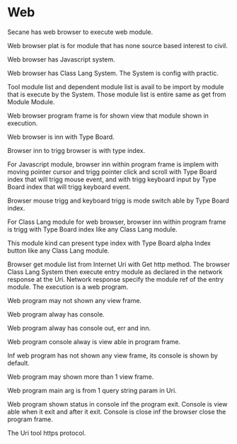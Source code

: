 # Web

Secane has web browser to execute web module.

Web browser plat is for module that has none source based interest to civil.

Web browser has Javascript system.

Web browser has Class Lang System.
The System is config with practic.

Tool module list and dependent module list is avail
to be import by module that is execute by the System.
Those module list is entire same as get from Module Module.

Web browser program frame is for shown view that module shown in execution.

Web browser is inn with Type Board.

Browser inn to trigg browser is with type index.

For Javascript module, 
browser inn within program frame is implem with moving pointer cursor and
trigg pointer click and scroll with Type Board index that will trigg mouse event, 
and with trigg keyboard input by Type Board index that will trigg
keyboard event.

Browser mouse trigg and keyboard trigg is mode switch able by Type Board index.

For Class Lang module for web browser,
browser inn within program frame is trigg with Type Board index like any
Class Lang module.

This module kind can present type index with Type Board alpha Index button
like any Class Lang module.

Browser get module list from Internet Uri with Get http method.
The browser Class Lang System then execute entry module as declared in the 
network response at the Uri.
Network response specify the module ref of the entry module.
The execution is a web program.

Web program may not shown any view frame.

Web program alway has console.

Web program alway has console out, err and inn.

Web program console alway is view able in program frame.

Inf web program has not shown any view frame, its console is shown by default.

Web program may shown more than 1 view frame.

Web program main arg is from 1 query string param in Uri.

Web program shown status in console inf the program exit.
Console is view able when it exit and after it exit.
Console is close inf the browser close the program frame.

The Uri tool https protocol.